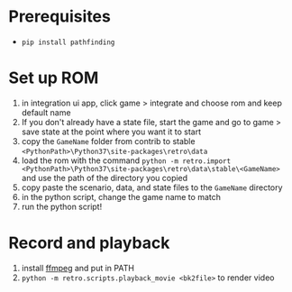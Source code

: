 # Prerequisites

- `pip install pathfinding`

# Set up ROM

1. in integration ui app, click game > integrate and choose rom and keep default name
2. If you don't already have a state file, start the game and go to game > save state at the point where you want it to start
3. copy the `GameName` folder from contrib to stable `<PythonPath>\Python37\site-packages\retro\data`
4. load the rom with the command `python -m retro.import <PythonPath>\Python37\site-packages\retro\data\stable\<GameName>` and use the path of the directory you copied
5. copy paste the scenario, data, and state files to the `GameName` directory
6. in the python script, change the game name to match
7. run the python script!

# Record and playback

1. install [ffmpeg](https://github.com/BtbN/FFmpeg-Builds/releases) and put in PATH
2. `python -m retro.scripts.playback_movie <bk2file>` to render video